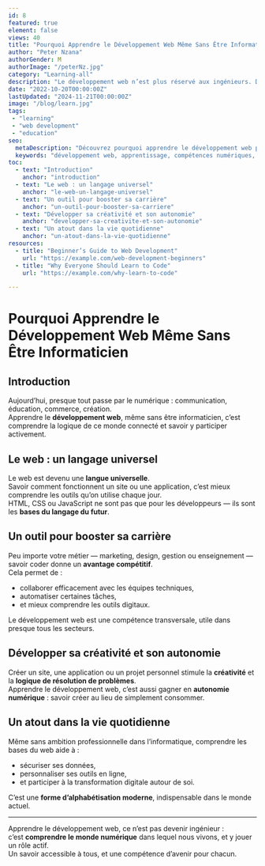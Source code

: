 ```yaml
---
id: 8
featured: true
element: false
views: 40
title: "Pourquoi Apprendre le Développement Web Même Sans Être Informaticien"
author: "Peter Nzana"
authorGender: M
authorImage: "/peterNz.jpg"
category: "Learning-all"
description: "Le développement web n’est plus réservé aux ingénieurs. Dans un monde numérique, comprendre comment fonctionne le web est devenu un atout pour tous."
date: "2022-10-20T00:00:00Z"
lastUpdated: "2024-11-21T00:00:00Z"
image: "/blog/learn.jpg"
tags:
 - "learning"
 - "web development"
 - "education"
seo:
  metaDescription: "Découvrez pourquoi apprendre le développement web peut profiter à tout le monde, même sans être informaticien : créativité, autonomie et opportunités."
  keywords: "développement web, apprentissage, compétences numériques, non-informaticien, formation"
toc:
  - text: "Introduction"
    anchor: "introduction"
  - text: "Le web : un langage universel"
    anchor: "le-web-un-langage-universel"
  - text: "Un outil pour booster sa carrière"
    anchor: "un-outil-pour-booster-sa-carriere"
  - text: "Développer sa créativité et son autonomie"
    anchor: "developper-sa-creativite-et-son-autonomie"
  - text: "Un atout dans la vie quotidienne"
    anchor: "un-atout-dans-la-vie-quotidienne"
resources:
  - title: "Beginner’s Guide to Web Development"
    url: "https://example.com/web-development-beginners"
  - title: "Why Everyone Should Learn to Code"
    url: "https://example.com/why-learn-to-code"

---
```


# Pourquoi Apprendre le Développement Web Même Sans Être Informaticien

## Introduction
Aujourd’hui, presque tout passe par le numérique : communication, éducation, commerce, création.  
Apprendre le **développement web**, même sans être informaticien, c’est comprendre la logique de ce monde connecté et savoir y participer activement.

## Le web : un langage universel
Le web est devenu une **langue universelle**.  
Savoir comment fonctionnent un site ou une application, c’est mieux comprendre les outils qu’on utilise chaque jour.  
HTML, CSS ou JavaScript ne sont pas que pour les développeurs — ils sont les **bases du langage du futur**.

## Un outil pour booster sa carrière
Peu importe votre métier — marketing, design, gestion ou enseignement — savoir coder donne un **avantage compétitif**.  
Cela permet de :
- collaborer efficacement avec les équipes techniques,  
- automatiser certaines tâches,  
- et mieux comprendre les outils digitaux.  

Le développement web est une compétence transversale, utile dans presque tous les secteurs.

## Développer sa créativité et son autonomie
Créer un site, une application ou un projet personnel stimule la **créativité** et la **logique de résolution de problèmes**.  
Apprendre le développement web, c’est aussi gagner en **autonomie numérique** : savoir créer au lieu de simplement consommer.

## Un atout dans la vie quotidienne
Même sans ambition professionnelle dans l’informatique, comprendre les bases du web aide à :
- sécuriser ses données,  
- personnaliser ses outils en ligne,  
- et participer à la transformation digitale autour de soi.  

C’est une **forme d’alphabétisation moderne**, indispensable dans le monde actuel.

---

Apprendre le développement web, ce n’est pas devenir ingénieur :  
c’est **comprendre le monde numérique** dans lequel nous vivons, et y jouer un rôle actif.  
Un savoir accessible à tous, et une compétence d’avenir pour chacun.